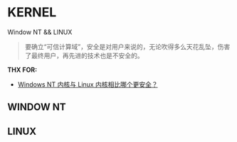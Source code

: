 # KERNEL

Window NT && LINUX

> 要确立“可信计算域”，安全是对用户来说的，无论吹得多么天花乱坠，伤害了最终用户，再先进的技术也是不安全的。

**THX FOR:**
- [Windows NT 内核与 Linux 内核相比哪个更安全？](https://www.zhihu.com/question/22370375)


## WINDOW NT


## LINUX


